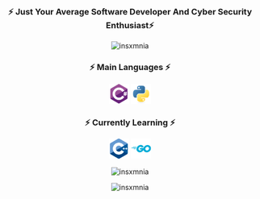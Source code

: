 <h3 align="center">⚡ Just Your Average Software Developer And Cyber Security Enthusiast⚡</h3>

<p align="center"> <img src="https://komarev.com/ghpvc/?username=insxmnia&label=Profile%20views&color=0e75b6&style=flat" alt="insxmnia" /> </p>


<h3 align="center">⚡ Main Languages ⚡</h3>
<p align="center">
	<img src="https://raw.githubusercontent.com/devicons/devicon/master/icons/csharp/csharp-original.svg" width="40" height="40"/>
	<img src="https://raw.githubusercontent.com/devicons/devicon/master/icons/python/python-original.svg" width="40" height="40"/>
</p>
<h3 align="center">⚡ Currently Learning ⚡</h3>
<p align="center">
	<img src="https://raw.githubusercontent.com/devicons/devicon/master/icons/cplusplus/cplusplus-original.svg" width="40" height="40"/>
	<img src="https://raw.githubusercontent.com/devicons/devicon/master/icons/go/go-original-wordmark.svg" width="40" height="40"/>
</p>

<p align="center"><img src="https://github-readme-stats.vercel.app/api/top-langs?username=insxmnia&show_icons=true&locale=en&layout=compact" alt="insxmnia" /></p>

<p align="center"><img src="https://github-readme-stats.vercel.app/api?username=insxmnia&show_icons=true&locale=en" alt="insxmnia" /></p>
		
